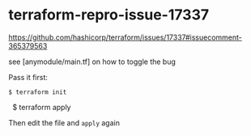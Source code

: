 # terraform-repro-issue-17337

https://github.com/hashicorp/terraform/issues/17337#issuecomment-365379563

see [anymodule/main.tf] on how to toggle the bug

Pass it first:

    $ terraform init
    $ terraform apply

Then edit the file and `apply` again
